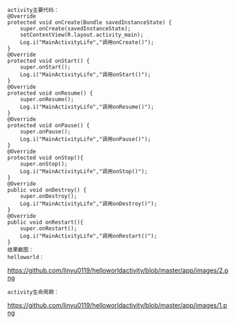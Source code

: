     activity主要代码：
    @Override
    protected void onCreate(Bundle savedInstanceState) {
        super.onCreate(savedInstanceState);
        setContentView(R.layout.activity_main);
        Log.i("MainActivityLife","调用onCreate()");
    }
    @Override
    protected void onStart() {
        super.onStart();
        Log.i("MainActivityLife","调用onStart()");
    }
    @Override
    protected void onResume() {
        super.onResume();
        Log.i("MainActivityLife","调用onResume()");
    }
    @Override
    protected void onPause() {
        super.onPause();
        Log.i("MainActivityLife","调用onPause()");
    }
    @Override
    protected void onStop(){
        super.onStop();
        Log.i("MainActivityLife","调用onStop()");
    }
    @Override
    public void onDestroy() {
        super.onDestroy();
        Log.i("MainActivityLife","调用onDestroy()");
    }
    @Override
    public void onRestart(){
        super.onRestart();
        Log.i("MainActivityLife","调用onRestart()");
    }
    结果截图：
    helloworld：
https://github.com/linyu0119/helloworldactivity/blob/master/app/images/2.png

    activity生命周期：
https://github.com/linyu0119/helloworldactivity/blob/master/app/images/1.png
